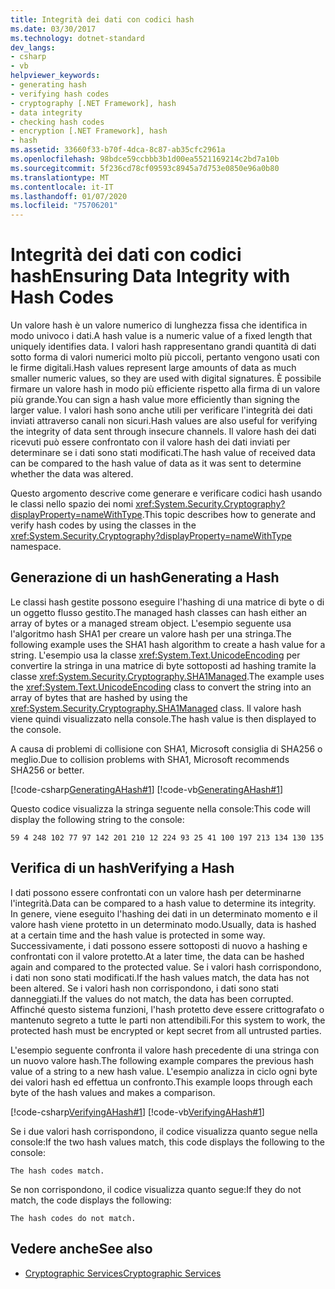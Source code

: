 ```yaml
---
title: Integrità dei dati con codici hash
ms.date: 03/30/2017
ms.technology: dotnet-standard
dev_langs:
- csharp
- vb
helpviewer_keywords:
- generating hash
- verifying hash codes
- cryptography [.NET Framework], hash
- data integrity
- checking hash codes
- encryption [.NET Framework], hash
- hash
ms.assetid: 33660f33-b70f-4dca-8c87-ab35cfc2961a
ms.openlocfilehash: 98bdce59ccbbb3b1d00ea5521169214c2bd7a10b
ms.sourcegitcommit: 5f236cd78cf09593c8945a7d753e0850e96a0b80
ms.translationtype: MT
ms.contentlocale: it-IT
ms.lasthandoff: 01/07/2020
ms.locfileid: "75706201"
---
```

# <a name="ensuring-data-integrity-with-hash-codes"></a><span data-ttu-id="a7aad-102">Integrità dei dati con codici hash</span><span class="sxs-lookup"><span data-stu-id="a7aad-102">Ensuring Data Integrity with Hash Codes</span></span>
<span data-ttu-id="a7aad-103">Un valore hash è un valore numerico di lunghezza fissa che identifica in modo univoco i dati.</span><span class="sxs-lookup"><span data-stu-id="a7aad-103">A hash value is a numeric value of a fixed length that uniquely identifies data.</span></span> <span data-ttu-id="a7aad-104">I valori hash rappresentano grandi quantità di dati sotto forma di valori numerici molto più piccoli, pertanto vengono usati con le firme digitali.</span><span class="sxs-lookup"><span data-stu-id="a7aad-104">Hash values represent large amounts of data as much smaller numeric values, so they are used with digital signatures.</span></span> <span data-ttu-id="a7aad-105">È possibile firmare un valore hash in modo più efficiente rispetto alla firma di un valore più grande.</span><span class="sxs-lookup"><span data-stu-id="a7aad-105">You can sign a hash value more efficiently than signing the larger value.</span></span> <span data-ttu-id="a7aad-106">I valori hash sono anche utili per verificare l'integrità dei dati inviati attraverso canali non sicuri.</span><span class="sxs-lookup"><span data-stu-id="a7aad-106">Hash values are also useful for verifying the integrity of data sent through insecure channels.</span></span> <span data-ttu-id="a7aad-107">Il valore hash dei dati ricevuti può essere confrontato con il valore hash dei dati inviati per determinare se i dati sono stati modificati.</span><span class="sxs-lookup"><span data-stu-id="a7aad-107">The hash value of received data can be compared to the hash value of data as it was sent to determine whether the data was altered.</span></span>  
  
 <span data-ttu-id="a7aad-108">Questo argomento descrive come generare e verificare codici hash usando le classi nello spazio dei nomi <xref:System.Security.Cryptography?displayProperty=nameWithType>.</span><span class="sxs-lookup"><span data-stu-id="a7aad-108">This topic describes how to generate and verify hash codes by using the classes in the <xref:System.Security.Cryptography?displayProperty=nameWithType> namespace.</span></span>  
  
## <a name="generating-a-hash"></a><span data-ttu-id="a7aad-109">Generazione di un hash</span><span class="sxs-lookup"><span data-stu-id="a7aad-109">Generating a Hash</span></span>  
 <span data-ttu-id="a7aad-110">Le classi hash gestite possono eseguire l'hashing di una matrice di byte o di un oggetto flusso gestito.</span><span class="sxs-lookup"><span data-stu-id="a7aad-110">The managed hash classes can hash either an array of bytes or a managed stream object.</span></span> <span data-ttu-id="a7aad-111">L'esempio seguente usa l'algoritmo hash SHA1 per creare un valore hash per una stringa.</span><span class="sxs-lookup"><span data-stu-id="a7aad-111">The following example uses the SHA1 hash algorithm to create a hash value for a string.</span></span> <span data-ttu-id="a7aad-112">L'esempio usa la classe <xref:System.Text.UnicodeEncoding> per convertire la stringa in una matrice di byte sottoposti ad hashing tramite la classe <xref:System.Security.Cryptography.SHA1Managed>.</span><span class="sxs-lookup"><span data-stu-id="a7aad-112">The example uses the <xref:System.Text.UnicodeEncoding> class to convert the string into an array of bytes that are hashed by using the <xref:System.Security.Cryptography.SHA1Managed> class.</span></span> <span data-ttu-id="a7aad-113">Il valore hash viene quindi visualizzato nella console.</span><span class="sxs-lookup"><span data-stu-id="a7aad-113">The hash value is then displayed to the console.</span></span>  

 <span data-ttu-id="a7aad-114">A causa di problemi di collisione con SHA1, Microsoft consiglia di SHA256 o meglio.</span><span class="sxs-lookup"><span data-stu-id="a7aad-114">Due to collision problems with SHA1, Microsoft recommends SHA256 or better.</span></span>
  
 [!code-csharp[GeneratingAHash#1](../../../samples/snippets/csharp/VS_Snippets_CLR/generatingahash/cs/program.cs#1)]
 [!code-vb[GeneratingAHash#1](../../../samples/snippets/visualbasic/VS_Snippets_CLR/generatingahash/vb/program.vb#1)]  
  
 <span data-ttu-id="a7aad-115">Questo codice visualizza la stringa seguente nella console:</span><span class="sxs-lookup"><span data-stu-id="a7aad-115">This code will display the following string to the console:</span></span>  
  
 `59 4 248 102 77 97 142 201 210 12 224 93 25 41 100 197 213 134 130 135`  
  
## <a name="verifying-a-hash"></a><span data-ttu-id="a7aad-116">Verifica di un hash</span><span class="sxs-lookup"><span data-stu-id="a7aad-116">Verifying a Hash</span></span>  
 <span data-ttu-id="a7aad-117">I dati possono essere confrontati con un valore hash per determinarne l'integrità.</span><span class="sxs-lookup"><span data-stu-id="a7aad-117">Data can be compared to a hash value to determine its integrity.</span></span> <span data-ttu-id="a7aad-118">In genere, viene eseguito l'hashing dei dati in un determinato momento e il valore hash viene protetto in un determinato modo.</span><span class="sxs-lookup"><span data-stu-id="a7aad-118">Usually, data is hashed at a certain time and the hash value is protected in some way.</span></span> <span data-ttu-id="a7aad-119">Successivamente, i dati possono essere sottoposti di nuovo a hashing e confrontati con il valore protetto.</span><span class="sxs-lookup"><span data-stu-id="a7aad-119">At a later time, the data can be hashed again and compared to the protected value.</span></span> <span data-ttu-id="a7aad-120">Se i valori hash corrispondono, i dati non sono stati modificati.</span><span class="sxs-lookup"><span data-stu-id="a7aad-120">If the hash values match, the data has not been altered.</span></span> <span data-ttu-id="a7aad-121">Se i valori hash non corrispondono, i dati sono stati danneggiati.</span><span class="sxs-lookup"><span data-stu-id="a7aad-121">If the values do not match, the data has been corrupted.</span></span> <span data-ttu-id="a7aad-122">Affinché questo sistema funzioni, l'hash protetto deve essere crittografato o mantenuto segreto a tutte le parti non attendibili.</span><span class="sxs-lookup"><span data-stu-id="a7aad-122">For this system to work, the protected hash must be encrypted or kept secret from all untrusted parties.</span></span>  
  
 <span data-ttu-id="a7aad-123">L'esempio seguente confronta il valore hash precedente di una stringa con un nuovo valore hash.</span><span class="sxs-lookup"><span data-stu-id="a7aad-123">The following example compares the previous hash value of a string to a new hash value.</span></span> <span data-ttu-id="a7aad-124">L'esempio analizza in ciclo ogni byte dei valori hash ed effettua un confronto.</span><span class="sxs-lookup"><span data-stu-id="a7aad-124">This example loops through each byte of the hash values and makes a comparison.</span></span>  
  
 [!code-csharp[VerifyingAHash#1](../../../samples/snippets/csharp/VS_Snippets_CLR/verifyingahash/cs/program.cs#1)]
 [!code-vb[VerifyingAHash#1](../../../samples/snippets/visualbasic/VS_Snippets_CLR/verifyingahash/vb/program.vb#1)]  
  
 <span data-ttu-id="a7aad-125">Se i due valori hash corrispondono, il codice visualizza quanto segue nella console:</span><span class="sxs-lookup"><span data-stu-id="a7aad-125">If the two hash values match, this code displays the following to the console:</span></span>  
  
```console  
The hash codes match.  
```  
  
 <span data-ttu-id="a7aad-126">Se non corrispondono, il codice visualizza quanto segue:</span><span class="sxs-lookup"><span data-stu-id="a7aad-126">If they do not match, the code displays the following:</span></span>  
  
```console  
The hash codes do not match.  
```  
  
## <a name="see-also"></a><span data-ttu-id="a7aad-127">Vedere anche</span><span class="sxs-lookup"><span data-stu-id="a7aad-127">See also</span></span>

- [<span data-ttu-id="a7aad-128">Cryptographic Services</span><span class="sxs-lookup"><span data-stu-id="a7aad-128">Cryptographic Services</span></span>](../../../docs/standard/security/cryptographic-services.md)
